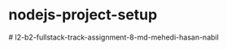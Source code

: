 # nodejs-project-setup
#   l 2 - b 2 - f u l l s t a c k - t r a c k - a s s i g n m e n t - 8 - m d - m e h e d i - h a s a n - n a b i l  
 